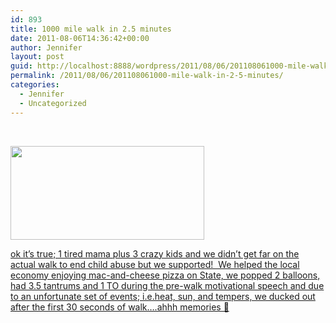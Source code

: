```yaml
---
id: 893
title: 1000 mile walk in 2.5 minutes
date: 2011-08-06T14:36:42+00:00
author: Jennifer
layout: post
guid: http://localhost:8888/wordpress/2011/08/06/201108061000-mile-walk-in-2-5-minutes/
permalink: /2011/08/06/201108061000-mile-walk-in-2-5-minutes/
categories:
  - Jennifer
  - Uncategorized
---
```

&nbsp;
  
<a rel="attachment wp-att-1045" href="http://static.squarespace.com/static/50db6bb3e4b015296cd43789/50dfa5b1e4b0dc6320e0b5ea/50dfa5efe4b0dc6320e0bd3e/1356834287915/?format=original"><img title="IMG_0050" height="150" alt="" width="310" class="alignnone size-thumbnail wp-image-1045" src="http://static.squarespace.com/static/50db6bb3e4b015296cd43789/50dfa5b1e4b0dc6320e0b5ea/50dfa5b3e4b0dc6320e0b82e/1312589548000/?format=original" /></a>

<a rel="attachment wp-att-1045" href="http://static.squarespace.com/static/50db6bb3e4b015296cd43789/50dfa5b1e4b0dc6320e0b5ea/50dfa5efe4b0dc6320e0bd3e/1356834287915/?format=original">ok it&#8217;s true; 1 tired mama plus 3 crazy kids and we didn&#8217;t get far on the actual </a>[walk to end child abuse](http://1000milejourney.org/what-is-the-1kmj/)<a rel="attachment wp-att-1045" href="http://static.squarespace.com/static/50db6bb3e4b015296cd43789/50dfa5b1e4b0dc6320e0b5ea/50dfa5efe4b0dc6320e0bd3e/1356834287915/?format=original"> but we supported!  We helped the local economy enjoying mac-and-cheese pizza on State, we popped 2 balloons, had 3.5 tantrums and 1 TO during the pre-walk motivational speech and due to an unfortunate set of events; i.e.heat, sun, and tempers, we ducked out after the first 30 seconds of walk&#8230;.ahhh memories 🙂</a>

&nbsp;